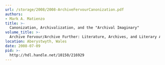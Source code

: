 ```yaml
---
url: /storage/2008/2008-ArchiveFervourCanonization.pdf
authors:
- Mark A. Matienzo
title: >-
  Canonization, Archivalization, and the "Archival Imaginary"
volume_title: >-
  Archive Fervour/Archive Further: Literature, Archives, and Literary Archives
location: Aberystwyth, Wales
date: 2008-07-09
pid: >-
  http://hdl.handle.net/10150/216929
---
```

